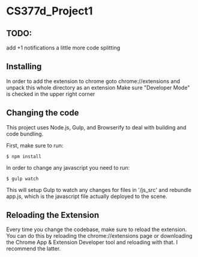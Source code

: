 # CS377d_Project1



## TODO: 

add +1 notifications
a little more code splitting

## Installing

In order to add the extension to chrome goto chrome://extensions and unpack this whole directory as an extension
Make sure "Developer Mode" is checked in the upper right corner

## Changing the code

This project uses Node.js, Gulp, and Browserify to deal with building and code bundling. 

First, make sure to run:

```
$ npm install
```

In order to change any javascript you need to run:

```
$ gulp watch
```

This will setup Gulp to watch any changes for files in '/js_src' and rebundle app.js, which is the javascript file actually deployed to the scene.

## Reloading the Extension

Every time you change the codebase, make sure to reload the extension. You can do this by reloading the chrome://extensions page or downloading the Chrome App & Extension Developer tool and reloading with that. I recommend the latter.


